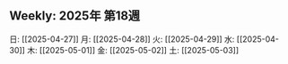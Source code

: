## Weekly: 2025年 第18週
日: [[2025-04-27]]
月: [[2025-04-28]]
火: [[2025-04-29]]
水: [[2025-04-30]]
木: [[2025-05-01]]
金: [[2025-05-02]]
土: [[2025-05-03]]
